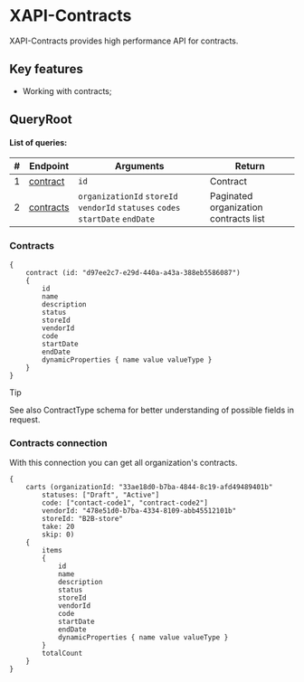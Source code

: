 # XAPI-Contracts

XAPI-Contracts provides high performance API for contracts.

## Key features

- Working with contracts;

## QueryRoot

#### List of queries:

|#|Endpoint|Arguments|Return|
|------|---------|---------|---------|
|1|[contract](#contract)|`id`|Contract|
|2|[contracts](#contracts)|`organizationId` `storeId` `vendorId` `statuses` `codes` `startDate` `endDate`|Paginated organization contracts list|

### Contracts

```
{
    contract (id: "d97ee2c7-e29d-440a-a43a-388eb5586087")
    {
        id
        name
        description
        status
        storeId
        vendorId
        code
		startDate
		endDate
        dynamicProperties { name value valueType }
    }
}
```
> [!TIP]
> See also ContractType schema for better understanding of possible fields in request.

### Contracts connection

With this connection you can get all organization's contracts.
```
{
    carts (organizationId: "33ae18d0-b7ba-4844-8c19-afd49489401b"
		statuses: ["Draft", "Active"]
		code: ["contact-code1", "contract-code2"]
		vendorId: "478e51d0-b7ba-4334-8109-abb45512101b"
		storeId: "B2B-store"
        take: 20
        skip: 0)
    {
        items
        {
            id
            name
            description
			status
			storeId
			vendorId
			code
			startDate
			endDate
			dynamicProperties { name value valueType }
        }
        totalCount
    }
}
```